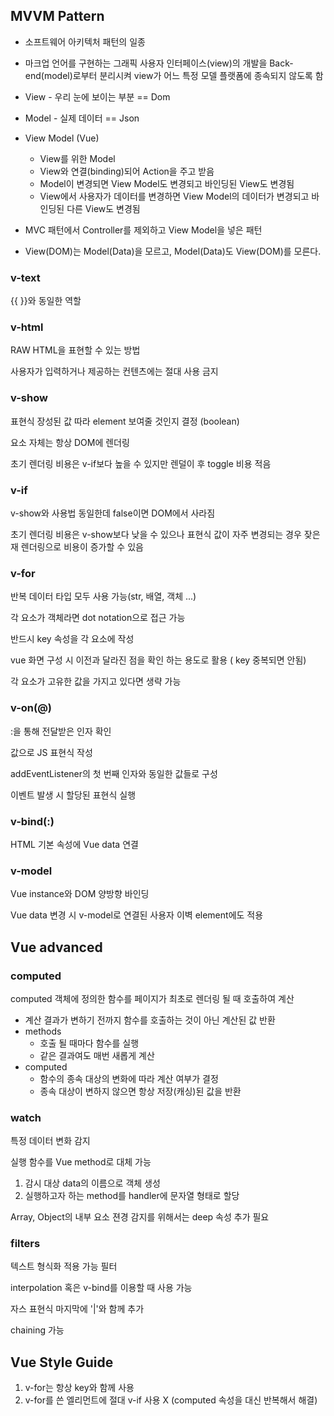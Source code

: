 ## MVVM Pattern

* 소프트웨어 아키텍처 패턴의 일종

* 마크업 언어를 구현하는 그래픽 사용자 인터페이스(view)의 개발을 Back-end(model)로부터 분리시켜 view가 어느 특정 모델 플랫폼에 종속되지 않도록 함

* View - 우리 눈에 보이는 부분 == Dom

* Model - 실제 데이터 == Json
* View Model (Vue)
  * View를 위한 Model
  * View와 연결(binding)되어 Action을 주고 받음
  * Model이 변경되면 View Model도 변경되고 바인딩된 View도 변경됨
  * View에서 사용자가 데이터를 변경하면 View Model의 데이터가 변경되고 바인딩된 다른 View도 변경됨

* MVC 패턴에서 Controller를 제외하고 View Model을 넣은 패턴
* View(DOM)는 Model(Data)을 모르고, Model(Data)도 View(DOM)를 모른다.



### v-text

{{ }}와 동일한 역할

### v-html

RAW HTML을 표현할 수 있는 방법

사용자가 입력하거나 제공하는 컨텐츠에는 절대 사용 금지

### v-show

표현식 장성된 값 따라 element 보여줄 것인지 결정 (boolean)

요소 자체는 항상 DOM에 렌더링

초기 렌더링 비용은 v-if보다 높을 수 있지만 렌덜이 후 toggle 비용 적음

### v-if

v-show와 사용법 동일한데 false이면 DOM에서 사라짐

초기 렌더링 비용은 v-show보다 낮을 수 있으나 표현식 값이 자주 변경되는 경우 잦은 재 렌더링으로 비용이 증가할 수 있음

### v-for

반복 데이터 타입 모두 사용 가능(str, 배열, 객체 ...)

각 요소가 객체라면 dot notation으로 접근 가능

반드시 key 속성을 각 요소에 작성

vue 화면 구성 시 이전과 달라진 점을 확인 하는 용도로 활용 ( key 중복되면 안됨)

각 요소가 고유한 값을 가지고 있다면 생략 가능

### v-on(@)

:을 통해 전달받은 인자 확인

값으로 JS 표현식 작성

addEventListener의 첫 번째 인자와 동일한 값들로 구성

이벤트 발생 시 할당된 표현식 실행



### v-bind(:)

HTML 기본 속성에 Vue data 연결



### v-model

Vue instance와 DOM 양방향 바인딩

Vue data 변경 시 v-model로 연결된 사용자 이벽 element에도 적용



## Vue advanced

### computed

computed 객체에 정의한 함수를 페이지가 최초로 렌더링 될 때 호출하여 계산

* 계산 결과가 변하기 전까지 함수를 호출하는 것이 아닌 계산된 값 반환
* methods
  * 호출 될 때마다 함수를 실행
  * 같은 결과여도 매번 새롭게 계산
* computed
  * 함수의 종속 대상의 변화에 따라 계산 여부가 결정
  * 종속 대상이 변하지 않으면 항상 저장(캐싱)된 값을 반환

### watch

특정 데이터 변화 감지

실행 함수를 Vue method로 대체 가능

1. 감시 대상 data의 이름으로 객체 생성
2. 실행하고자 하는 method를 handler에 문자열 형태로 할당

Array, Object의 내부 요소 젼경 감지를 위해서는 deep 속성 추가 필요



### filters

텍스트 형식화 적용 가능 필터

interpolation 혹은 v-bind를 이용할 때 사용 가능

자스 표현식 마지막에 '|'와 함께 추가

chaining 가능



## Vue Style Guide

1. v-for는 항상 key와 함께 사용
2. v-for를 쓴 엘리먼트에 절대 v-if 사용 X (computed 속성을 대신 반복해서 해결)